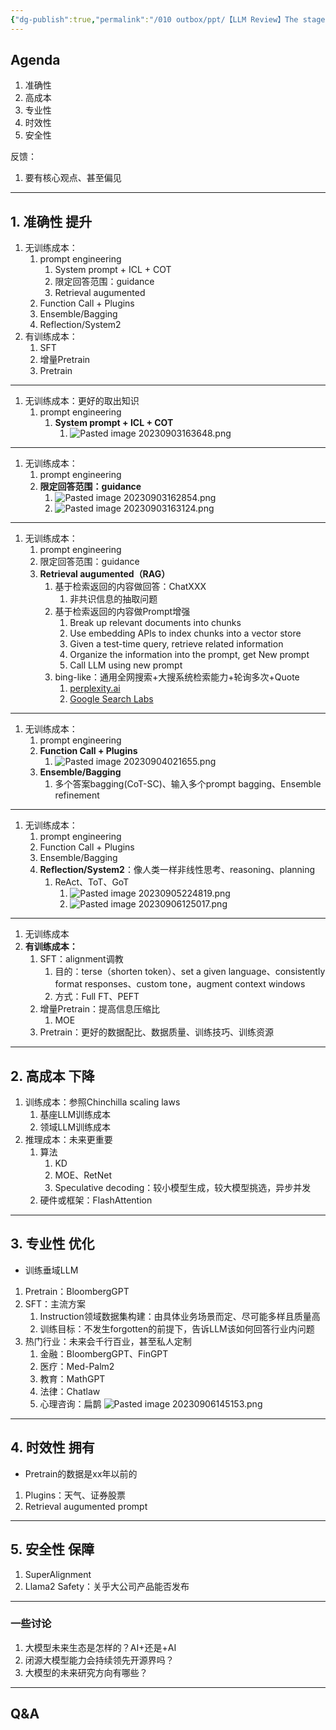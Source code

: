 ```yaml
---
{"dg-publish":true,"permalink":"/010 outbox/ppt/【LLM Review】The stage review of LLM - PPT - 2023M9/"}
---
```




## Agenda

1. 准确性
2. 高成本
3. 专业性
4. 时效性
5. 安全性


反馈：
1. 要有核心观点、甚至偏见

---
## 1. 准确性 提升
1. 无训练成本：
	1. prompt engineering
		1. System prompt + ICL + COT
		2. 限定回答范围：guidance
		3. Retrieval augumented
	2. Function Call + Plugins
	3. Ensemble/Bagging
	4. Reflection/System2
2. 有训练成本：
	1. SFT
	2. 增量Pretrain
	3. Pretrain
---
1. 无训练成本：更好的取出知识
	1. prompt engineering
		1. **System prompt + ICL + COT**
			1. ![Pasted image 20230903163648.png](/img/user/990%20Attachment/Pasted%20image%2020230903163648.png)
---
1. 无训练成本：
	1. prompt engineering
	2. **限定回答范围：guidance**
		1. ![Pasted image 20230903162854.png](/img/user/990%20Attachment/Pasted%20image%2020230903162854.png)
		2. ![Pasted image 20230903163124.png](/img/user/990%20Attachment/Pasted%20image%2020230903163124.png)

---
1. 无训练成本：
	1. prompt engineering
	2. 限定回答范围：guidance
	3. **Retrieval augumented（RAG）**
		1. 基于检索返回的内容做回答：ChatXXX
			1. 非共识信息的抽取问题
		2. 基于检索返回的内容做Prompt增强
			1. Break up relevant documents into chunks
			2. Use embedding APls to index chunks into a vector store
			3. Given a test-time query, retrieve related information
			4. Organize the information into the prompt, get New prompt
			5. Call LLM using new prompt
		3. bing-like：通用全网搜索+大搜系统检索能力+轮询多次+Quote
			1. [perplexity.ai](www.perplexity.ai/)
			2. [Google Search Labs](https://labs.google.com/search)
---
1. 无训练成本：
	1. prompt engineering
	2. **Function Call + Plugins**
		1. ![Pasted image 20230904021655.png](/img/user/990%20Attachment/Pasted%20image%2020230904021655.png)
	3. **Ensemble/Bagging**
		1. 多个答案bagging(CoT-SC)、输入多个prompt bagging、Ensemble refinement
---
1. 无训练成本：
	1. prompt engineering
	2. Function Call + Plugins
	3. Ensemble/Bagging
	4. **Reflection/System2**：像人类一样非线性思考、reasoning、planning
		1. ReAct、ToT、GoT
			1. ![Pasted image 20230905224819.png](/img/user/990%20Attachment/Pasted%20image%2020230905224819.png)
			2. ![Pasted image 20230906125017.png](/img/user/990%20Attachment/Pasted%20image%2020230906125017.png)
---
1. 无训练成本
2. **有训练成本：**
	1. SFT：alignment调教
		1. 目的：terse（shorten token）、set a given language、consistently format responses、custom tone，augment context windows
		2. 方式：Full FT、PEFT
	2. 增量Pretrain：提高信息压缩比
		1. MOE
	3. Pretrain：更好的数据配比、数据质量、训练技巧、训练资源

---
## 2. 高成本 下降
1. 训练成本：参照Chinchilla scaling laws
	1. 基座LLM训练成本
	2. 领域LLM训练成本
2. 推理成本：未来更重要
	1. 算法
		1. KD
		2. MOE、RetNet
		3. Speculative decoding：较小模型生成，较大模型挑选，异步并发
	2. 硬件或框架：FlashAttention


---
## 3. 专业性 优化
- 训练垂域LLM
1. Pretrain：BloombergGPT
2. SFT：主流方案
	1. Instruction领域数据集构建：由具体业务场景而定、尽可能多样且质量高
	2. 训练目标：不发生forgotten的前提下，告诉LLM该如何回答行业内问题
3. 热门行业：未来会千行百业，甚至私人定制
	1. 金融：BloombergGPT、FinGPT
	2. 医疗：Med-Palm2
	3. 教育：MathGPT
	4. 法律：Chatlaw
	5. 心理咨询：扁鹊
![Pasted image 20230906145153.png](/img/user/990%20Attachment/Pasted%20image%2020230906145153.png)

---
## 4. 时效性 拥有
- Pretrain的数据是xx年以前的
1. Plugins：天气、证券股票
2. Retrieval augumented prompt

---
## 5. 安全性 保障
1. SuperAlignment
2. Llama2 Safety：关乎大公司产品能否发布

---
### 一些讨论
1. 大模型未来生态是怎样的？AI+还是+AI
2. 闭源大模型能力会持续领先开源界吗？
3. 大模型的未来研究方向有哪些？

---
## Q&A
